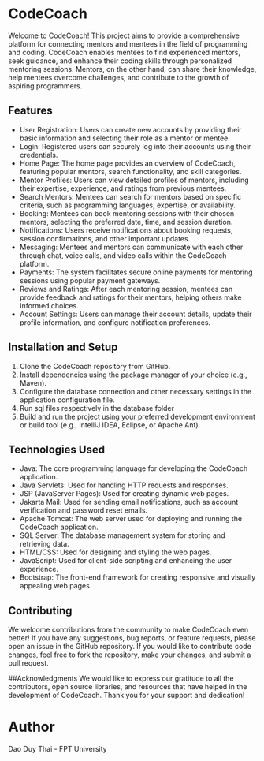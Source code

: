 # CodeCoach
Welcome to CodeCoach! This project aims to provide a comprehensive platform for connecting mentors and mentees in the field of programming and coding. CodeCoach enables mentees to find experienced mentors, seek guidance, and enhance their coding skills through personalized mentoring sessions. Mentors, on the other hand, can share their knowledge, help mentees overcome challenges, and contribute to the growth of aspiring programmers.
## Features
- User Registration: Users can create new accounts by providing their basic information and selecting their role as a mentor or mentee.
- Login: Registered users can securely log into their accounts using their credentials.
- Home Page: The home page provides an overview of CodeCoach, featuring popular mentors, search functionality, and skill categories.
- Mentor Profiles: Users can view detailed profiles of mentors, including their expertise, experience, and ratings from previous mentees.
- Search Mentors: Mentees can search for mentors based on specific criteria, such as programming languages, expertise, or availability.
- Booking: Mentees can book mentoring sessions with their chosen mentors, selecting the preferred date, time, and session duration.
- Notifications: Users receive notifications about booking requests, session confirmations, and other important updates.
- Messaging: Mentees and mentors can communicate with each other through chat, voice calls, and video calls within the CodeCoach platform.
- Payments: The system facilitates secure online payments for mentoring sessions using popular payment gateways.
- Reviews and Ratings: After each mentoring session, mentees can provide feedback and ratings for their mentors, helping others make informed choices.
- Account Settings: Users can manage their account details, update their profile information, and configure notification preferences.
## Installation and Setup
1. Clone the CodeCoach repository from GitHub.
2. Install dependencies using the package manager of your choice (e.g., Maven).
3. Configure the database connection and other necessary settings in the application configuration file.
4. Run sql files respectively in the database folder
5. Build and run the project using your preferred development environment or build tool (e.g., IntelliJ IDEA, Eclipse, or Apache Ant).
## Technologies Used
- Java: The core programming language for developing the CodeCoach application.
- Java Servlets: Used for handling HTTP requests and responses.
- JSP (JavaServer Pages): Used for creating dynamic web pages.
- Jakarta Mail: Used for sending email notifications, such as account verification and password reset emails.
- Apache Tomcat: The web server used for deploying and running the CodeCoach application.
- SQL Server: The database management system for storing and retrieving data.
- HTML/CSS: Used for designing and styling the web pages.
- JavaScript: Used for client-side scripting and enhancing the user experience.
- Bootstrap: The front-end framework for creating responsive and visually appealing web pages.
## Contributing
We welcome contributions from the community to make CodeCoach even better! If you have any suggestions, bug reports, or feature requests, please open an issue in the GitHub repository. If you would like to contribute code changes, feel free to fork the repository, make your changes, and submit a pull request.

##Acknowledgments
We would like to express our gratitude to all the contributors, open source libraries, and resources that have helped in the development of CodeCoach. Thank you for your support and dedication!

# Author
Dao Duy Thai - FPT University 
    
